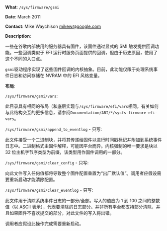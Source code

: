 **What**: `/sys/firmware/gsmi`

**Date**: March 2011

**Contact**: Mike Waychison <mikew@google.com>

**Description**:

一些在谷歌内部使用的服务器具有固件，该固件通过显式的 SMI 触发提供回调功能。一些回调类似于 EFI 运行时服务页面提供的回调，但由于历史原因，使用了这个不同的入口点。

`gsmi`驱动程序实现了这些固件回调的内核抽象。目前，此功能仅限于处理系统事件日志和访问存储在 NVRAM 中的 EFI 风格变量。

**布局**:

`/sys/firmware/gsmi/vars`:

此目录具有相同的布局（和底层实现与`/sys/firmware/efi/vars`相同。有关如何与此结构交互的更多信息，请参阅`Documentation/ABI/*/sysfs-firmware-efi-vars`。

`/sys/firmware/gsmi/append_to_eventlog` - 只写:

此文件接受一个二进制块，并将其传递给固件以进行时间戳标记并附加到系统事件日志中。二进制格式由固件解释，可能因平台而异。内核强制的唯一要求是块以 32 位主机字节序类型为前缀，该类型用作固件调用的一部分。

`/sys/firmware/gsmi/clear_config` - 只写:

向此文件写入任何值都将导致整个固件配置重置为“出厂默认值”。调用者应假设需要重新启动才能清除配置。

`/sys/firmware/gsmi/clear_eventlog` - 只写:

此文件用于清除系统事件日志的一部分/全部。写入的值应为 1 到 100 之间的整数值（以 ASCII 表示），代表要清除的日志部分。并非所有平台都支持部分清除，并且如果固件不喜欢提交的部分，对此文件的写入将出错。

调用者应假设此操作完成需要重新启动。